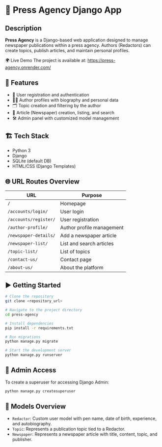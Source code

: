 # 📰 Press Agency Django App

## Description

**Press Agency** is a Django-based web application designed to manage newspaper publications within a press agency.
Authors (Redactors) can create topics, publish articles, and maintain personal profiles.

🌍 Live Demo
The project is available at: https://press-agency.onrender.com/

## 🔧 Features

- 🔐 User registration and authentication
- 🧑‍💼 Author profiles with biography and personal data
- 🗂️ Topic creation and filtering by the author
- 📰 Article (Newspaper) creation, listing, and search
- 🛠️ Admin panel with customized model management

## 🏗️ Tech Stack

- Python 3
- Django
- SQLite (default DB)
- HTML/CSS (Django Templates)

## 🌐 URL Routes Overview

| URL                   | Purpose                   |
|-----------------------|---------------------------|
| `/`                   | Homepage                  |
| `/accounts/login/`    | User login                |
| `/accounts/register/` | User registration         |
| `/author-profile/`    | Author profile management |
| `/newspaper-details/` | Add a newspaper article   |
| `/newspaper-list/`    | List and search articles  |
| `/topic-list/`        | List of topics            |
| `/contact-us/`        | Contact page              |
| `/about-us/`          | About the platform        |

## ▶️ Getting Started

```bash
# Clone the repository
git clone <repository_url>

# Navigate to the project directory
cd press-agency

# Install dependencies
pip install -r requirements.txt

# Run migrations
python manage.py migrate

# Start the development server
python manage.py runserver
```

## 👤 Admin Access

To create a superuser for accessing Django Admin:

```bash
python manage.py createsuperuser
```

## 📂 Models Overview

- `Redactor`: Custom user model with pen name, date of birth, experience, and autobiography.
- `Topic`: Represents a publication topic tied to a Redactor.
- `Newspaper`: Represents a newspaper article with title, content, topic, and publisher.